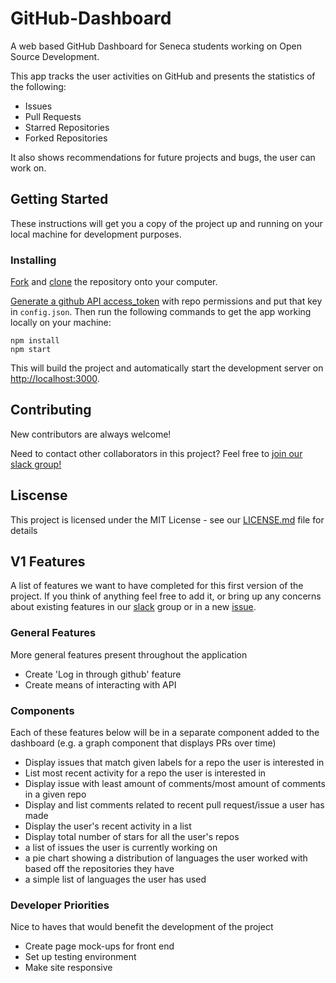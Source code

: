 # GitHub-Dashboard
A web based GitHub Dashboard for Seneca students working on Open Source Development.

This app tracks the user activities on GitHub and presents the statistics of the following:

- Issues
- Pull Requests
- Starred Repositories
- Forked Repositories

It also shows recommendations for future projects and bugs, the user can work on.

## Getting Started
These instructions will get you a copy of the project up and running on your local machine for development purposes.

### Installing

[Fork](https://help.github.com/articles/fork-a-repo/) and [clone](https://help.github.com/articles/cloning-a-repository/) the repository onto your computer.

[Generate a github API access_token](https://github.com/settings/tokens) with repo permissions and put that key in `config.json`. Then run the following commands to get the app working locally on your machine:

```
npm install
npm start
```

This will build the project and automatically start the development server on [http://localhost:3000](http://localhost:3000).

## Contributing

New contributors are always welcome!

Need to contact other collaborators in this project? Feel free to [join our slack group!](https://join.slack.com/t/githubdashboard/shared_invite/enQtNDcxMTM5OTMyNjExLWFmYTE1NTFiMzkyMzU0ZmRjMjI0YjI1OTVkMDk0MTUyZmJlMjM2NGUzODQ1YjZmZDVkMzkxYzgzYjM1MjI1ZGI) 

## Liscense

This project is licensed under the MIT License - see our [LICENSE.md](https://github.com/deepanjali19/GitHub-Dashboard/blob/master/LICENSE) file for details

## V1 Features
A list of features we want to have completed for this first version of the project. If you think of anything feel free to add it, or bring up any concerns about existing features in our [slack](https://githubdashboard.slack.com) group or in a new [issue](https://github.com/deepanjali19/GitHub-Dashboard/issues/new).

### General Features
More general features present throughout the application

- Create 'Log in through github' feature
- Create means of interacting with API

### Components 
Each of these features below will be in a separate component added to the dashboard (e.g. a graph component that displays PRs over time)

- Display issues that match given labels for a repo the user is interested in 
- List most recent activity for a repo the user is interested in
- Display issue with least amount of comments/most amount of comments in a given repo
- Display and list comments related to recent pull request/issue a user has made
- Display the user's recent activity in a list
- Display total number of stars for all the user's repos
- a list of issues the user is currently working on
- a pie chart showing a distribution of languages the user worked with based off the repositories they have
- a simple list of languages the user has used

### Developer Priorities
Nice to haves that would benefit the development of the project

- Create page mock-ups for front end
- Set up testing environment
- Make site responsive
